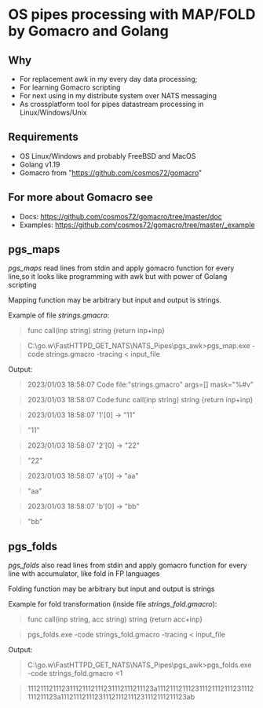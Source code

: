 # OS pipes processing with MAP/FOLD by Gomacro and Golang
## Why
- For replacement awk in my every day data processing;
- For learning Gomacro scripting
- For next using in my distribute system over NATS messaging
- As crossplatform tool for pipes datastream processing in Linux/Windows/Unix 

## Requirements
- OS Linux/Windows and probably FreeBSD and MacOS
- Golang v1.19
- Gomacro from "https://github.com/cosmos72/gomacro"

## For more about Gomacro see 
- Docs: https://github.com/cosmos72/gomacro/tree/master/doc
- Examples: https://github.com/cosmos72/gomacro/tree/master/_example

## pgs_maps 

*pgs_maps* read lines from stdin and apply gomacro function for every line,so it looks like programming with awk but with power of Golang scripting

Mapping function may be arbitrary but input and output is strings.  

Example of file *strings.gmacro*: 
> func call(inp string) string {return inp+inp}

> C:\go.w\FastHTTPD_GET_NATS\NATS_Pipes\pgs_awk>pgs_map.exe -code strings.gmacro -tracing  < input_file

 Output:

> 2023/01/03 18:58:07 Code file:"strings.gmacro" args=[] mask="%#v" 

> 2023/01/03 18:58:07 Code:func call(inp string) string {return inp+inp}

> 2023/01/03 18:58:07 '1'[0] -> "11"

> "11"

> 2023/01/03 18:58:07 '2'[0] -> "22"

> "22"

> 2023/01/03 18:58:07 'a'[0] -> "aa"

> "aa"

> 2023/01/03 18:58:07 'b'[0] -> "bb"

> "bb" 

## pgs_folds

*pgs_folds* also read lines from stdin and apply gomacro function for every line with accumulator, like fold in FP languages

Folding function may be arbitrary but input and output is strings

Example for fold transformation (inside file *strings_fold.gmacro*):
> func call(inp string, acc string) string {return acc+inp}

> pgs_folds.exe -code strings_fold.gmacro -tracing < input_file
 
 Output:
>  C:\go.w\FastHTTPD_GET_NATS\NATS_Pipes\pgs_awk>pgs_folds.exe -code strings_fold.gmacro  <1 

>  111211121112311121112111231112111211123a111211121112311121112111231112111211123a111211121112311121112111231112111211123ab


